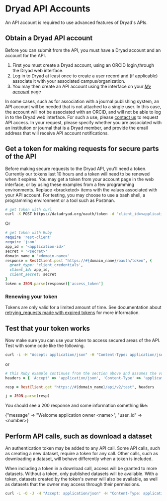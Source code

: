 Dryad API Accounts
==================

An API account is required to use advanced features of Dryad's APIs.

Obtain a Dryad API account
--------------------------

Before you can submit from the API, you must have a Dryad account and an account for the API.

1. First you must create a Dryad account, using an ORCID login,through the Dryad
web interface. 
2. Log in to Dryad at least once to create a user record and (if
applicable) associate it with your associated campus/organization.
3. You may then create an API account using the interface on your [_My account_](https://datadryad.org/account) page

In some cases, such as for association with a journal publishing system, an API account will be needed that is not attached to a single user. In this case, the account will not be associated with an ORCID, and will not be able to log in to the Dryad web interface. For such a use, please [contact us](mailto:help@datadryad.org) to request API access. In your request, please specify whether you are associated with an institution or journal that is a Dryad member, and provide the email address that will receive API account notifications.


Get a token for making requests for secure parts of the API
-----------------------------------------------------------

Before making secure requests to the Dryad API, you'll need a token. Currently our tokens last 10 hours and a token will need to be renewed when it expires. You may get a token from your account page in the web interface, or by using these examples from a few programming environments. Replace &lt;bracketed&gt; items with the values associated with your API account. For testing, you may choose to use a bash shell, a programming environment or a tool such as Postman.


```bash
# get token with curl
curl -X POST https://datadryad.org/oauth/token -d "client_id=<application-id>&client_secret=<secret>&grant_type=client_credentials" -H "Content-Type: application/x-www-form-urlencoded;charset=UTF-8"
```

Or

```ruby
# get token with Ruby
require 'rest-client'
require 'json'
app_id = '<application-id>'
secret = '<secret>'
domain_name = '<domain-name>'
response = RestClient.post "https://#{domain_name}/oauth/token", {
  grant_type: 'client_credentials',
  client_id: app_id,
  client_secret: secret
}
token = JSON.parse(response)['access_token']
```

### Renewing your token

Tokens are only valid for a limited amount of time. See documentation
about [retrying_requests made with expired tokens](retrying_expired.md) for more information.


Test that your token works
--------------------------

Now make sure you can use your token to access secured areas of the API. Test with some code like the following.

```bash
curl -i -H "Accept: application/json" -H "Content-Type: application/json" -H "Authorization: Bearer <token>" -X GET https://<domain>/api/v2/test
```

or

```ruby
# this Ruby example continues from the section above and assumes the variables above are already set
headers = { 'Accept' => 'application/json', 'Content-Type' => 'application/json', 'Authorization' => "Bearer #{token}" }

resp = RestClient.get "https://#{domain_name}/api/v2/test", headers

j = JSON.parse(resp)
```

You should see a 200 response and some information something like:

{"message" => "Welcome application owner &lt;name&gt;", "user_id" => &lt;number&gt;}

Perform API calls, such as download a dataset
---------------------------------------------

An authentication token may be added to any API call. Some API calls, such as creating a new dataset, require a token for any call. Other calls, such as downloading a dataset, will behave differently when a token is included.

When including a token in a download call, access will be granted to more datasets. Without a token, only published datasets will be available. With a token, datasets created by the token's owner will also be available, as well as datasets that the owner may access through their permissions. 

```bash
curl -L -O -J -H "Accept: application/json" -H "Content-Type: application/json" -H "Authorization: Bearer <token>" -X GET https://<domain>/api/v2/datasets/<encoded_doi>
```

